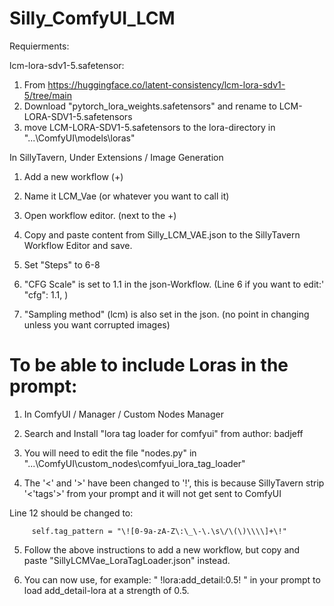 # Silly_ComfyUI_LCM

Requierments:

  lcm-lora-sdv1-5.safetensor:
  1. From https://huggingface.co/latent-consistency/lcm-lora-sdv1-5/tree/main
  2. Download "pytorch_lora_weights.safetensors" and rename to LCM-LORA-SDV1-5.safetensors
  3. move LCM-LORA-SDV1-5.safetensors to the lora-directory in "...\ComfyUI\models\loras\"


In SillyTavern, Under Extensions / Image Generation

  1. Add a new workflow (+)
  
  2. Name it LCM_Vae (or whatever you want to call it)
  
  3. Open workflow editor. (next to the +)
  
  4. Copy and paste content from Silly_LCM_VAE.json to the SillyTavern Workflow Editor and save.

  5. Set "Steps" to 6-8

  6. "CFG Scale" is set to 1.1 in the json-Workflow. (Line 6 if you want to edit:' "cfg": 1.1, )

  7. "Sampling method" (lcm) is also set in the json. (no point in changing unless you want corrupted images)


# To be able to include Loras in the prompt:

  1. In ComfyUI / Manager / Custom Nodes Manager

  2. Search and Install "lora tag loader for comfyui" from author: badjeff

  3. You will need to edit the file "nodes.py" in "...\ComfyUI\custom_nodes\comfyui_lora_tag_loader\"

  4. The '<' and '>' have been changed to '!', this is because SillyTavern strip '<'tags'>' from your prompt and it will not get sent to ComfyUI
  
  Line 12 should be changed to:
  ```
       self.tag_pattern = "\![0-9a-zA-Z\:\_\-\.\s\/\(\)\\\\]+\!"
  ```
  
  5. Follow the above instructions to add a new workflow, but copy and paste "SillyLCMVae_LoraTagLoader.json" instead.

  6. You can now use, for example: " !lora:add_detail:0.5! " in your prompt to load add_detail-lora at a strength of 0.5.
